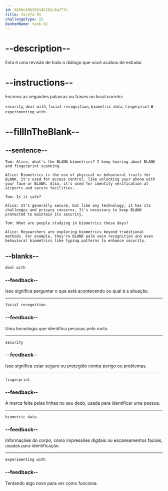 ```yaml
---
id: 6856e10b25b146202c0a777c
title: Tarefa 91
challengeType: 22
dashedName: task-91
---
```


<!-- REVIEW -->

# --description--

Esta é uma revisão de todo o diálogo que você acabou de estudar.

# --instructions--

Escreva as seguintes palavras ou frases no local correto:

`security`, `deal with`, `facial recognition`, `biometric data`, `fingerprint` e `experimenting with`.

# --fillInTheBlank--

## --sentence--

`Tom: Alice, what's the BLANK biometrics? I keep hearing about BLANK and fingerprint scanning.`

`Alice: Biometrics is the use of physical or behavioral traits for BLANK. It's used for access control, like unlocking your phone with your face or BLANK. Also, it's used for identity verification at airports and secure facilities.`

`Tom: Is it safe?`

`Alice: It's generally secure, but like any technology, it has its challenges and privacy concerns. It's necessary to keep BLANK protected to maintain its security.`

`Tom: What are people studying in biometrics these days?`

`Alice: Researchers are exploring biometrics beyond traditional methods. For example, they're BLANK palm vein recognition and even behavioral biometrics like typing patterns to enhance security.`

## --blanks--

`deal with`

### --feedback--

Isso significa perguntar o que está acontecendo ou qual é a situação.

---

`facial recognition`

### --feedback--

Uma tecnologia que identifica pessoas pelo rosto.

---

`security`

### --feedback--

Isso significa estar seguro ou protegido contra perigo ou problemas.

---

`fingerprint`

### --feedback--

A marca feita pelas linhas no seu dedo, usada para identificar uma pessoa.

---

`biometric data`

### --feedback--

Informações do corpo, como impressões digitais ou escaneamentos faciais, usadas para identificação.

---

`experimenting with`

### --feedback--

Tentando algo novo para ver como funciona.
